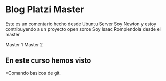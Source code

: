 # Blog Platzi Master
Este es un comentario hecho desde Ubuntu Server
Soy Newton y estoy contribuyendo a un proyecto open sorce
Soy Isaac Rompiendola desde el master

Master 1
Master 2

## En este curso hemos visto
*Comando basicos de git.







